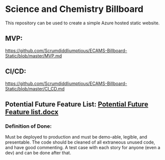 # Science and Chemistry Billboard
This repository can be used to create a simple Azure hosted static website.

## MVP:
https://github.com/Scrumdiddliumptious/ECAMS-Billboard-Static/blob/master/MVP.md

## CI/CD:
https://github.com/Scrumdiddliumptious/ECAMS-Billboard-Static/blob/master/CI_CD.md

## Potential Future Feature List: [Potential Future Feature list.docx](https://github.com/All-Passers-All-Wrok/Science-repo/files/13631086/Potential.Future.Feature.list.docx)

### Definition of Done:
Must be deployed to production and must be demo-able, legible, and presentable. The code should be cleaned of all extraneous unused code, and have good commenting. A test case with each story for anyone (even a dev) and can be done after that.
